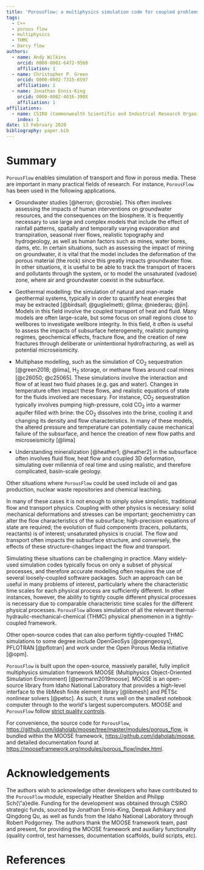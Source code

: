 ```yaml
---
title: 'PorousFlow: a multiphysics simulation code for coupled problems in porous media'
tags:
  - C++
  - porous flow
  - multiphysics
  - THMC
  - Darcy flow
authors:
  - name: Andy Wilkins
    orcid: 0000-0001-6472-9560
    affiliation: 1
  - name: Christopher P. Green
    orcid: 0000-0002-7315-6597
    affiliation: 1
  - name: Jonathan Ennis-King
    orcid: 0000-0002-4016-390X
    affiliation: 1
affiliations:
  - name: CSIRO (Commonwealth Scientific and Industrial Research Organisation)
    index: 1
date: 13 February 2020
bibliography: paper.bib
---
```


# Summary

``PorousFlow`` enables simulation of transport and flow in porous media.  These are important in many practical fields of research.  For instance, ``PorousFlow`` has been used in the following applications.

- Groundwater studies [@herron; @crosbie].  This often involves assessing the impacts of human interventions on groundwater resources, and the consequences on the biosphere.  It is frequently necessary to use large and complex models that include the effect of rainfall patterns, spatially and temporally varying evaporation and transpiration, seasonal river flows, realistic topography and hydrogeology, as well as human factors such as mines, water bores, dams, etc.  In certain situations, such as assessing the impact of mining on groundwater, it is vital that the model includes the deformation of the porous material (the rock) since this greatly impacts groundwater flow.  In other situations, it is useful to be able to track the transport of tracers and pollutants through the system, or to model the unsaturated (vadose) zone, where air and groundwater coexist in the subsurface.

- Geothermal modelling: the simulation of natural and man-made geothermal systems, typically in order to quantify heat energies that may be extracted [@birdsall; @guglielmetti; @lima; @niederau; @jin].  Models in this field involve the coupled transport of heat and fluid.  Many models are often large-scale, but some focus on small regions close to wellbores to investigate wellbore integrity.  In this field, it often is useful to assess the impacts of subsurface heterogeneity, realistic pumping regimes, geochemical effects, fracture flow, and the creation of new fractures through deliberate or unintentional hydrofracturing, as well as potential microseismicity.

- Multiphase modelling, such as the simulation of CO$_{2}$ sequestration [@green2018; @lima], H$_{2}$ storage, or methane flows around coal mines [@c26050; @c25065].  These simulations involve the interaction and flow of at least two fluid phases (e.g. gas and water).  Changes in temperature often impact these flows, and realistic equations of state for the fluids involved are necessary.  For instance, CO$_{2}$ sequestration typically involves pumping high-pressure, cold CO$_{2}$ into a warmer aquifer filled with brine: the CO$_{2}$ dissolves into the brine, cooling it and changing its density and flow characteristics.  In many of these models, the altered pressure and temperature can potentially cause mechanical failure of the subsurface, and hence the creation of new flow paths and microseismicity [@lima]

- Understanding mineralization [@heather1; @heather2] in the subsurface often involves fluid flow, heat flow and coupled 3D deformation, simulating over millennia of real time and using realistic, and therefore complicated, basin-scale geology.

Other situations where ``PorousFlow`` could be used include oil and gas production, nuclear waste repositories and chemical leaching.

In many of these cases it is not enough to simply solve simplistic, traditional flow and transport physics.  Coupling with other physics is necessary: solid mechanical deformations and stresses can be important; geochemistry can alter the flow characteristics of the subsurface; high-precision equations of state are required; the evolution of fluid components (tracers, pollutants, reactants) is of interest; unsaturated physics is crucial.  The flow and transport often impacts the subsurface structure, and conversely, the effects of these structure-changes impact the flow and transport.

Simulating these situations can be challenging in practice.  Many widely-used simulation codes typically focus on only a subset of physical processes, and therefore accurate modelling often requires the use of several loosely-coupled software packages.  Such an approach can be useful in many problems of interest, particularly where the characteristic time scales for each physical process are sufficiently different.  In other instances, however, the ability to tightly couple different physical processes is necessary due to comparable characteristic time scales for the different physical processes.
``PorousFlow`` allows simulation of all the relevant thermal-hydraulic-mechanical-chemical (THMC) physical phenomenon in a tightly-coupled framework.

Other open-source codes that can also perform tightly-coupled THMC simulations to some degree include OpenGeoSys [@opengeosys], PFLOTRAN [@pflotran] and work under the Open Porous Media initiative [@opm].

``PorousFlow`` is built upon the open-source, massively parallel, fully implicit multiphysics simulation framework MOOSE (Multiphysics Object-Oriented Simulation Environment) [@permann2019moose].  MOOSE is an open-source library from Idaho National Laboratory that provides a high-level interface to the libMesh finite element library [@libmesh] and PETSc nonlinear solvers [@petsc].  As such, it runs well on the smallest notebook computer through to the world's largest supercomputers.  MOOSE and ``PorousFlow`` follow [strict quality controls](https://mooseframework.org/sqa/index.html).

For convenience, the source code for ``PorousFlow``, https://github.com/idaholab/moose/tree/master/modules/porous_flow, is bundled within the MOOSE framework, https://github.com/idaholab/moose, and detailed documentation found at https://mooseframework.org/modules/porous_flow/index.html.

# Acknowledgements

The authors wish to acknowledge other developers who have contributed to the ``PorousFlow`` module, especially Heather Sheldon and Philipp Sch{\\"a}edle.  Funding for the development was obtained through CSIRO strategic funds, sourced by Jonathan Ennis-King, Deepak Adhikary and Qingdong Qu, as well as funds from the Idaho National Laboratory through Robert Podgorney.  The authors thank the MOOSE framework team, past and present, for providing the MOOSE framework and auxiliary functionality (quality control, test harnesses, documentation scaffolds, build scripts, etc).

# References
